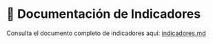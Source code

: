 
# 📄 Documentación de Indicadores

Consulta el documento completo de indicadores aquí: [indicadores.md](indicadores.md)
